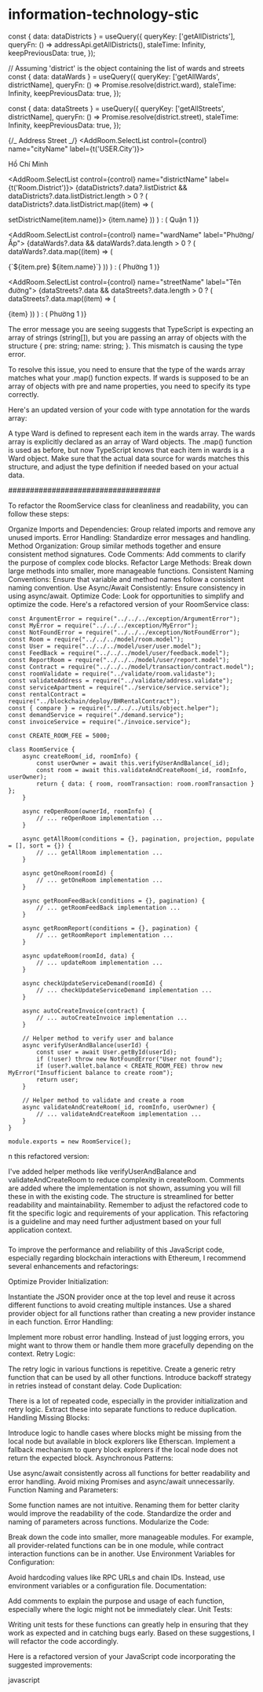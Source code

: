 # information-technology-stic

const { data: dataDistricts } = useQuery({
queryKey: ['getAllDistricts'],
queryFn: () => addressApi.getAllDistricts(),
staleTime: Infinity,
keepPreviousData: true,
});

// Assuming 'district' is the object containing the list of wards and streets
const { data: dataWards } = useQuery({
queryKey: ['getAllWards', districtName],
queryFn: () => Promise.resolve(district.ward),
staleTime: Infinity,
keepPreviousData: true,
});

const { data: dataStreets } = useQuery({
queryKey: ['getAllStreets', districtName],
queryFn: () => Promise.resolve(district.street),
staleTime: Infinity,
keepPreviousData: true,
});

{/_ Address Street _/}
<AddRoom.SelectList control={control} name="cityName" label={t('USER.City')}>

<MenuItem value="Hồ Chí Minh">Hồ Chí Minh</MenuItem>
</AddRoom.SelectList>

<AddRoom.SelectList control={control} name="districtName" label={t('Room.District')}>
{dataDistricts?.data?.listDistrict && dataDistricts?.data.listDistrict.length > 0 ? (
dataDistricts?.data.listDistrict.map((item) => (

<MenuItem value={item.name} key={randomId()} onClick={() => setDistrictName(item.name)}>
{item.name}
</MenuItem>
))
) : (
<MenuItem value={'Quận 1'} key={randomId()}>
Quận 1
</MenuItem>
)}
</AddRoom.SelectList>

<AddRoom.SelectList control={control} name="wardName" label="Phường/ Ấp">
{dataWards?.data && dataWards?.data.length > 0 ? (
dataWards?.data.map((item) => (

<MenuItem value={item.name} key={randomId()}>
{`${item.pre} ${item.name}`}
</MenuItem>
))
) : (
<MenuItem value={'Phường 1'} key={randomId()}>
Phường 1
</MenuItem>
)}
</AddRoom.SelectList>

<AddRoom.SelectList control={control} name="streetName" label="Tên đường">
{dataStreets?.data && dataStreets?.data.length > 0 ? (
dataStreets?.data.map((item) => (

<MenuItem value={item} key={randomId()}>
{item}
</MenuItem>
))
) : (
<MenuItem value={'Phường 1'} key={randomId()}>
Phường 1
</MenuItem>
)}
</AddRoom.SelectList>

The error message you are seeing suggests that TypeScript is expecting an array of strings (string[]), but you are passing an array of objects with the structure { pre: string; name: string; }. This mismatch is causing the type error.

To resolve this issue, you need to ensure that the type of the wards array matches what your .map() function expects. If wards is supposed to be an array of objects with pre and name properties, you need to specify its type correctly.

Here's an updated version of your code with type annotation for the wards array:

A type Ward is defined to represent each item in the wards array.
The wards array is explicitly declared as an array of Ward objects.
The .map() function is used as before, but now TypeScript knows that each item in wards is a Ward object.
Make sure that the actual data source for wards matches this structure, and adjust the type definition if needed based on your actual data.

###################################

To refactor the RoomService class for cleanliness and readability, you can follow these steps:

Organize Imports and Dependencies: Group related imports and remove any unused imports.
Error Handling: Standardize error messages and handling.
Method Organization: Group similar methods together and ensure consistent method signatures.
Code Comments: Add comments to clarify the purpose of complex code blocks.
Refactor Large Methods: Break down large methods into smaller, more manageable functions.
Consistent Naming Conventions: Ensure that variable and method names follow a consistent naming convention.
Use Async/Await Consistently: Ensure consistency in using async/await.
Optimize Code: Look for opportunities to simplify and optimize the code.
Here's a refactored version of your RoomService class:

```
const ArgumentError = require("../../../exception/ArgumentError");
const MyError = require("../../../exception/MyError");
const NotFoundError = require("../../../exception/NotFoundError");
const Room = require("../../../model/room.model");
const User = require("../../../model/user/user.model");
const FeedBack = require("../../../model/user/feedback.model");
const ReportRoom = require("../../../model/user/report.model");
const Contract = require("../../../model/transaction/contract.model");
const roomValidate = require("../validate/room.validaste");
const validateAddress = require("../validate/address.validate");
const serviceApartment = require("../service/service.service");
const rentalContract = require("../blockchain/deploy/BHRentalContract");
const { compare } = require("../../../utils/object.helper");
const demandService = require("./demand.service");
const invoiceService = require("./invoice.service");

const CREATE_ROOM_FEE = 5000;

class RoomService {
    async createRoom(_id, roomInfo) {
        const userOwner = await this.verifyUserAndBalance(_id);
        const room = await this.validateAndCreateRoom(_id, roomInfo, userOwner);
        return { data: { room, roomTransaction: room.roomTransaction } };
    }

    async reOpenRoom(ownerId, roomInfo) {
        // ... reOpenRoom implementation ...
    }

    async getAllRoom(conditions = {}, pagination, projection, populate = [], sort = {}) {
        // ... getAllRoom implementation ...
    }

    async getOneRoom(roomId) {
        // ... getOneRoom implementation ...
    }

    async getRoomFeedBack(conditions = {}, pagination) {
        // ... getRoomFeedBack implementation ...
    }

    async getRoomReport(conditions = {}, pagination) {
        // ... getRoomReport implementation ...
    }

    async updateRoom(roomId, data) {
        // ... updateRoom implementation ...
    }

    async checkUpdateServiceDemand(roomId) {
        // ... checkUpdateServiceDemand implementation ...
    }

    async autoCreateInvoice(contract) {
        // ... autoCreateInvoice implementation ...
    }

    // Helper method to verify user and balance
    async verifyUserAndBalance(userId) {
        const user = await User.getById(userId);
        if (!user) throw new NotFoundError("User not found");
        if (user?.wallet.balance < CREATE_ROOM_FEE) throw new MyError("Insufficient balance to create room");
        return user;
    }

    // Helper method to validate and create a room
    async validateAndCreateRoom(_id, roomInfo, userOwner) {
        // ... validateAndCreateRoom implementation ...
    }
}

module.exports = new RoomService();

```

n this refactored version:

I've added helper methods like verifyUserAndBalance and validateAndCreateRoom to reduce complexity in createRoom.
Comments are added where the implementation is not shown, assuming you will fill these in with the existing code.
The structure is streamlined for better readability and maintainability.
Remember to adjust the refactored code to fit the specific logic and requirements of your application. This refactoring is a guideline and may need further adjustment based on your full application context.

###

To improve the performance and reliability of this JavaScript code, especially regarding blockchain interactions with Ethereum, I recommend several enhancements and refactorings:

Optimize Provider Initialization:

Instantiate the JSON provider once at the top level and reuse it across different functions to avoid creating multiple instances.
Use a shared provider object for all functions rather than creating a new provider instance in each function.
Error Handling:

Implement more robust error handling. Instead of just logging errors, you might want to throw them or handle them more gracefully depending on the context.
Retry Logic:

The retry logic in various functions is repetitive. Create a generic retry function that can be used by all other functions.
Introduce backoff strategy in retries instead of constant delay.
Code Duplication:

There is a lot of repeated code, especially in the provider initialization and retry logic. Extract these into separate functions to reduce duplication.
Handling Missing Blocks:

Introduce logic to handle cases where blocks might be missing from the local node but available in block explorers like Etherscan.
Implement a fallback mechanism to query block explorers if the local node does not return the expected block.
Asynchronous Patterns:

Use async/await consistently across all functions for better readability and error handling.
Avoid mixing Promises and async/await unnecessarily.
Function Naming and Parameters:

Some function names are not intuitive. Renaming them for better clarity would improve the readability of the code.
Standardize the order and naming of parameters across functions.
Modularize the Code:

Break down the code into smaller, more manageable modules. For example, all provider-related functions can be in one module, while contract interaction functions can be in another.
Use Environment Variables for Configuration:

Avoid hardcoding values like RPC URLs and chain IDs. Instead, use environment variables or a configuration file.
Documentation:

Add comments to explain the purpose and usage of each function, especially where the logic might not be immediately clear.
Unit Tests:

Writing unit tests for these functions can greatly help in ensuring that they work as expected and in catching bugs early.
Based on these suggestions, I will refactor the code accordingly.

Here is a refactored version of your JavaScript code incorporating the suggested improvements:

javascript
